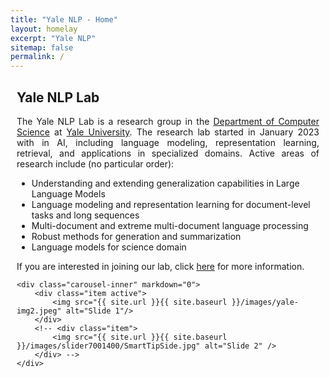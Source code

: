 ```yaml
---
title: "Yale NLP - Home"
layout: homelay
excerpt: "Yale NLP"
sitemap: false
permalink: /
---
```


<div class="row" style="margin-bottom: 50px; margin-left: 10px; margin-right: 10px">
<div class="col-sm-7 clearfix">
  <h2>Yale NLP Lab</h2>
  <!-- justify the text-->
  <p style="text-align:justify">
    The Yale NLP Lab is a research group in the <a href="https://cs.yale.edu/" target="_blank">Department of Computer Science</a> at <a href="https://www.yale.edu/" target="_blank">Yale University</a>. The research lab started in January 2023 with in AI, including language modeling, representation learning, retrieval, and applications in specialized domains.
    Active areas of research include (no particular order):
  </p>
  <ul>
    <li>Understanding and extending generalization capabilities in Large Language Models</li>
    <li>Language modeling and representation learning for document-level tasks and long sequences</li>
    <li>Multi-document and extreme multi-document language processing</li>
    <li>Robust methods for generation and summarization</li>
    <li>Language models for science domain</li>
  </ul>

  <p style="text-align:justify">
  If you are interested in joining our lab, click <a href="{{ site.url }}{{ site.baseurl }}/opportunities.html" target="_blank">here</a> for more information.
  </p>
</div>

<div class="col-sm-8 clearfix">
  <div markdown="0" id="carousel" class="carousel slide" data-ride="carousel" data-interval="4000" data-pause="hover" >
    <!-- Menu -->
    <!-- <ol class="carousel-indicators">
        <li data-target="#carousel" data-slide-to="0" class="active"></li>
        <li data-target="#carousel" data-slide-to="2"></li>
    </ol> -->

    <div class="carousel-inner" markdown="0">
        <div class="item active">
            <img src="{{ site.url }}{{ site.baseurl }}/images/yale-img2.jpeg" alt="Slide 1"/>
        </div>  
        <!-- <div class="item">
            <img src="{{ site.url }}{{ site.baseurl }}/images/slider7001400/SmartTipSide.jpg" alt="Slide 2" />
        </div> -->
    </div>
  </div>


